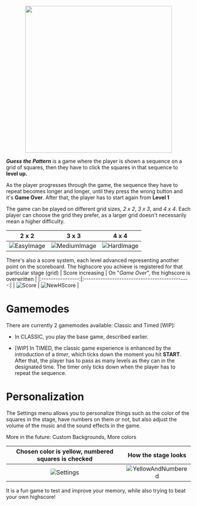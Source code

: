 <p align = "center">
  <img width="400" height="400" src="https://github.com/DumitruCimpean/GuessThePattern/assets/142332910/9c3d7d7c-df1a-4023-9f5c-de38f0525d91">
</p>

_**Guess the Pattern**_ is a game where the player is shown a sequence on a grid of squares, then they have to click the squares in that sequence to **level up.**

As the player progresses through the game, the sequence they have to repeat becomes longer and longer, until they press the wrong button and it's **Game Over**. After that, the player has to start again from **Level 1**

The game can be played on different grid sizes, _2 x 2_, _3 x 3_, and _4 x 4_. Each player can choose the grid they prefer, as a larger grid doesn't necessarily mean a higher difficulty.

| 2 x 2 | 3 x 3 | 4 x 4 |
|:----:|:------:|:----:|
| ![EasyImage](https://github.com/DumitruCimpean/GuessThePattern/assets/142332910/0668020f-08ce-4a8f-ae52-c0ef8ce9e81d) | ![MediumImage](https://github.com/DumitruCimpean/GuessThePattern/assets/142332910/9bc3663e-eff6-4878-9aa3-dfa5ea4264c8) | ![HardImage](https://github.com/DumitruCimpean/GuessThePattern/assets/142332910/f701fb95-04ea-4134-818e-7dc05731b5ab) |

There's also a score system, each level advanced representing another point on the scoreboard. The highscore you achieve is registered for that particular stage (grid)
| Score increasing | On "_Game Over_", the highscore is overwritten |
|:----------------:|:---------------------------------------------:|
| ![Score](https://github.com/DumitruCimpean/GuessThePattern/assets/142332910/ad721e19-924a-4a55-a5b7-59d27d40efc5) | ![NewHScore](https://github.com/DumitruCimpean/GuessThePattern/assets/142332910/bb0c3186-0294-4aef-83c1-5a7d68527cd6) |

<h1> Gamemodes </h1>
There are currently 2 gamemodes available: Classic and Timed [WIP]:

 - In CLASSIC, you play the base game, described earlier.

- [WIP] In TIMED, the classic game experience is enhanced by the introduction of a _timer_, which ticks down the moment you hit **START**. After that, the player has to pass as many levels as they can in the designated time. The timer only ticks down when the player has to repeat the sequence. 

<h1> Personalization </h1>
The Settings menu allows you to personalize things such as the color of the squares in the stage, have numbers on them or not, but also adjust the volume of the music and the sound effects in the game.

More in the future: Custom Backgrounds, More colors

| Chosen color is yellow, numbered squares is checked | How the stage looks |
|:---------------------------------------------------:|:-------------------:|
| ![Settings](https://github.com/DumitruCimpean/GuessThePattern/assets/142332910/ed635ddd-eddc-4f27-9917-193c7d3fdcc1) | ![YellowAndNumbered](https://github.com/DumitruCimpean/GuessThePattern/assets/142332910/f40f7f03-ec26-4ee8-8fed-925f6534c203) |

It is a fun game to test and improve your memory, while also trying to beat your own highscore!

